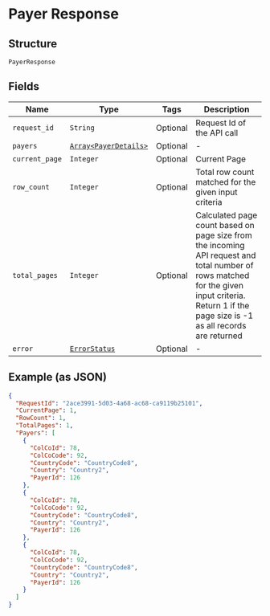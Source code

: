 
# Payer Response

## Structure

`PayerResponse`

## Fields

| Name | Type | Tags | Description |
|  --- | --- | --- | --- |
| `request_id` | `String` | Optional | Request Id of the API call |
| `payers` | [`Array<PayerDetails>`](../../doc/models/payer-details.md) | Optional | - |
| `current_page` | `Integer` | Optional | Current Page |
| `row_count` | `Integer` | Optional | Total row count matched for the given input criteria |
| `total_pages` | `Integer` | Optional | Calculated page count based on page size from the incoming API request and total number of rows matched for the given input criteria. Return 1 if the page size is -1 as all records are returned |
| `error` | [`ErrorStatus`](../../doc/models/error-status.md) | Optional | - |

## Example (as JSON)

```json
{
  "RequestId": "2ace3991-5d03-4a68-ac68-ca9119b25101",
  "CurrentPage": 1,
  "RowCount": 1,
  "TotalPages": 1,
  "Payers": [
    {
      "ColCoId": 78,
      "ColCoCode": 92,
      "CountryCode": "CountryCode8",
      "Country": "Country2",
      "PayerId": 126
    },
    {
      "ColCoId": 78,
      "ColCoCode": 92,
      "CountryCode": "CountryCode8",
      "Country": "Country2",
      "PayerId": 126
    },
    {
      "ColCoId": 78,
      "ColCoCode": 92,
      "CountryCode": "CountryCode8",
      "Country": "Country2",
      "PayerId": 126
    }
  ]
}
```

